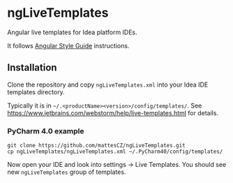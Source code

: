 # ngLiveTemplates
Angular live templates for Idea platform IDEs.

It follows [Angular Style Guide](https://github.com/johnpapa/angular-styleguide) instructions.

## Installation

Clone the repository and copy `ngLiveTemplates.xml` into your Idea IDE templates directory.

Typically it is in `~/.<productName><version>/config/templates/`. See https://www.jetbrains.com/webstorm/help/live-templates.html for details.

### PyCharm 4.0 example

    git clone https://github.com/mattesCZ/ngLiveTemplates.git
    cp ngLiveTemplates/ngLiveTemplates.xml ~/.PyCharm40/config/templates/
  
Now open your IDE and look into settings -> Live Templates. You should see new `ngLiveTemplates` group of templates.
